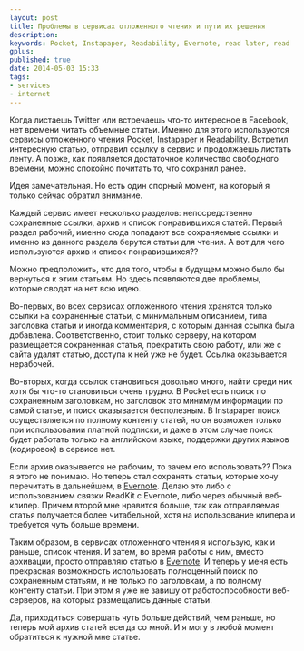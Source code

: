 ```yaml
---
layout: post
title: Проблемы в сервисах отложенного чтения и пути их решения
description: 
keywords: Pocket, Instapaper, Readability, Evernote, read later, read
gplus: 
published: true
date: 2014-05-03 15:33
tags:
- services
- internet
---
```

Когда листаешь Twitter или встречаешь что-то интересное в Facebook, нет времени читать объемные статьи. Именно для этого используются сервисы отложенного чтения [Pocket][1], [Instapaper][2] и [Readability][3]. Встретил интересную статью, отправил ссылку в сервис и продолжаешь листать ленту. А позже, как появляется достаточное количество свободного времени, можно спокойно почитать то, что сохранил ранее.

Идея замечательная. Но есть один спорный момент, на который я только сейчас обратил внимание.

Каждый сервис имеет несколько разделов: непосредственно сохраненные ссылки, архив и список понравившихся статей. Первый раздел рабочий, именно сюда попадают все сохраняемые ссылки и именно из данного раздела берутся статьи для чтения. А вот для чего используются архив и список понравившихся??

Можно предположить, что для того, чтобы в будущем можно было бы вернуться к этим статьям. Но здесь появляются две проблемы, которые сводят на нет всю идею.

Во-первых, во всех сервисах отложенного чтения хранятся только ссылки на сохраненные статьи, с минимальным описанием, типа заголовка статьи и иногда комментария, с которым данная ссылка была добавлена. Соответственно, стоит только серверу, на котором размещается сохраненная статья, прекратить свою работу, или же с сайта удалят статью, доступа к ней уже не будет. Ссылка оказывается нерабочей.

Во-вторых, когда ссылок становиться довольно много, найти среди них хотя бы что-то становиться очень трудно. В Pocket есть поиск по сохраненным заголовкам, но заголовок это минимум информации по самой статье, и поиск оказывается бесполезным. В Instapaper поиск осуществляется по полному контенту статей, но он возможен только при использовании платной подписки, и даже в этом случае поиск будет работать только на английском языке, поддержки других языков (кодировок) в сервисе нет.

Если архив оказывается не рабочим, то зачем его использовать?? Пока я этого не понимаю. Но теперь стал сохранять статьи, которые хочу перечитать в дальнейшем, в [Evernote][4]. Делаю это либо с использованием связки ReadKit с Evernote, либо через обычный веб-клипер. Причем второй мне нравится больше, так как отправляемая статья получается более читабельной, хотя на использование клипера и требуется чуть больше времени.

Таким образом, в сервисах отложенного чтения я использую, как и раньше, список чтения. И затем, во время работы с ним, вместо архивации, просто отправляю статью в [Evernote][4]. И теперь у меня есть прекрасная возможность использовать полноценный поиск по сохраненным статьям, и не только по заголовкам, а по полному контенту статьи. При этом я уже не завишу от работоспособности веб-серверов, на которых размещались данные статьи.

Да, приходиться совершать чуть больше действий, чем раньше, но теперь мой архив статей всегда со мной. И я могу в любой момент обратиться к нужной мне статье.

[1]:	https://getpocket.com "Pocket"
[2]:	http://www.instapaper.com "Instapaper"
[3]:	https://www.readability.com "Readability"
[4]:	https://www.evernote.com/referral/Registration.action?uid=34233425&sig=d8a52aa856007b9c048c675e2afd2aee "Evernote"
